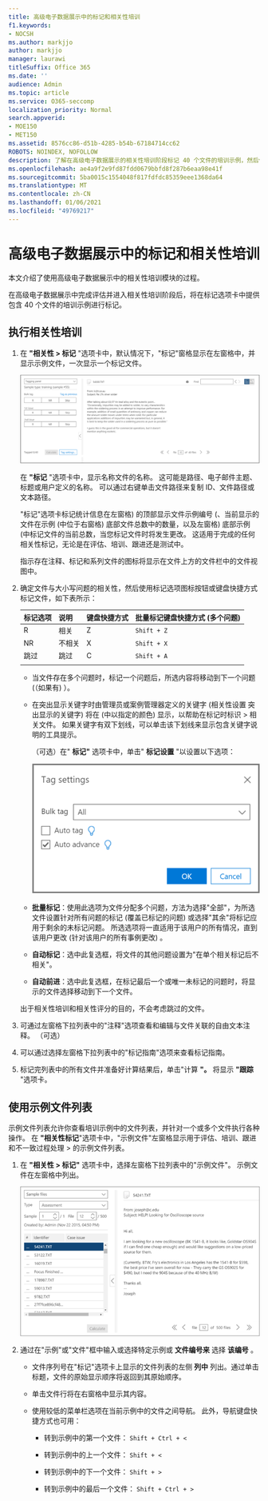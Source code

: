 ```yaml
---
title: 高级电子数据展示中的标记和相关性培训
f1.keywords:
- NOCSH
ms.author: markjjo
author: markjjo
manager: laurawi
titleSuffix: Office 365
ms.date: ''
audience: Admin
ms.topic: article
ms.service: O365-seccomp
localization_priority: Normal
search.appverid:
- MOE150
- MET150
ms.assetid: 8576cc86-d51b-4285-b54b-67184714cc62
ROBOTS: NOINDEX, NOFOLLOW
description: 了解在高级电子数据展示的相关性培训阶段标记 40 个文件的培训示例，然后使用这些步骤。
ms.openlocfilehash: ae4a9f2e9fd87fdd0679bbfd8f287b6eaa98e41f
ms.sourcegitcommit: 5ba0015c1554048f817fdfdc85359eee1368da64
ms.translationtype: MT
ms.contentlocale: zh-CN
ms.lasthandoff: 01/06/2021
ms.locfileid: "49769217"
---
```

# <a name="tagging-and-relevance-training-in-advanced-ediscovery"></a>高级电子数据展示中的标记和相关性培训
  
本文介绍了使用高级电子数据展示中的相关性培训模块的过程。
  
在高级电子数据展示中完成评估并进入相关性培训阶段后，将在标记选项卡中提供包含 40 个文件的培训示例进行标记。
  
## <a name="performing-relevance-training"></a>执行相关性培训

1. 在 **"相关性 \> 标记** "选项卡中，默认情况下，"标记"窗格显示在左窗格中，并显示示例文件，一次显示一个标记文件。

    ![相关性标签面板](../media/0cf19ab4-b427-4a7f-8749-0f4ed9afaf58.png)
  
    在 **"标记** "选项卡中，显示名称文件的名称。 这可能是路径、电子邮件主题、标题或用户定义的名称。 可以通过右键单击文件路径来复制 ID、文件路径或文本路径。

    "标记"选项卡标记统计信息在左窗格) 的顶部显示文件示例编号 (、当前显示的文件在示例 (中位于右窗格) 底部文件总数中的数量，以及左窗格) 底部示例 (中标记文件的当前总数，当您标记文件时将发生更改。 这适用于完成的任何相关性标记，无论是在评估、培训、跟进还是测试中。

    指示存在注释、标记和系列文件的图标将显示在文件上方的文件栏中的文件视图中。

2. 确定文件与大小写问题的相关性，然后使用标记选项图标按钮或键盘快捷方式标记文件，如下表所示：

   |**标记选项**|**说明**|**键盘快捷方式**|**批量标记键盘快捷方式 (多个问题)**|
   |-----|-----|-----|-----|
   |R  <br/> |相关  <br/> |Z  <br/> |`Shift + Z`  <br/> |
   |NR  <br/> |不相关  <br/> |X  <br/> |`Shift + X`  <br/> |
   |跳过  <br/> |跳过  <br/> |C  <br/> |`Shift + A`  <br/> |
   |||||

   - 当文件存在多个问题时，标记一个问题后，所选内容将移动到下一个问题 (（如果有) ）。  

   - 在突出显示关键字时由管理员或案例管理器定义的关键字 (相关性设置 突出显示的关键字) 将在 (中以指定的颜色) 显示，以帮助在标记时标识 \> 相关文件。 如果关键字有双下划线，可以单击该下划线来显示包含关键字说明的工具提示。

     （可选）在" **标记"** 选项卡中，单击" **标记设置** "以设置以下选项：

      ![相关性标签设置](../media/533e89fa-7eb4-409e-ab07-f5aab9296dd8.png)
  
   - **批量标记**：使用此选项为文件分配多个问题，方法为选择"全部"，为所选文件设置针对所有问题的标记 (覆盖已标记的问题) 或选择"其余"将标记应用于剩余的未标记问题。 所选选项将一直适用于该用户的所有情况，直到该用户更改 (针对该用户的所有事例更改) 。

   - **自动标记**：选中此复选框，将文件的其他问题设置为"在单个相关标记后不相关"。

   - **自动前进**：选中此复选框，在标记最后一个或唯一未标记的问题时，将显示的文件选择移动到下一个文件。

    出于相关性培训和相关性评分的目的，不会考虑跳过的文件。

3. 可通过左窗格下拉列表中的"注释"选项查看和编辑与文件关联的自由文本注释。  （可选）

4. 可以通过选择左窗格下拉列表中的"标记指南"选项来查看标记指南。

5. 标记完列表中的所有文件并准备好计算结果后，单击"计算 **"。** 将显示 **"跟踪** "选项卡。  

## <a name="working-with-the-sample-files-list"></a>使用示例文件列表

示例文件列表允许你查看培训示例中的文件列表，并针对一个或多个文件执行各种操作。 在 **"相关性标记**"选项卡中，"示例文件"左窗格显示用于评估、培训、跟进和不一致过程处理 \> 的示例文件列表。 
  
1. 在 **"相关性 \> 标记"** 选项卡中，选择左窗格下拉列表中的"示例文件"。 示例文件在左窗格中列出。

    ![相关性标记示例文件列表](../media/fd058bdd-645a-4af1-a1eb-bff08581cb18.png)
  
2. 通过在"示例"或"文件"框中输入或选择特定示例或 **文件编号来** 选择 **该编号** 。

   - 文件序列号在"标记"选项卡上显示的文件列表的左侧 **列中** 列出。通过单击标题，文件的原始显示顺序将返回到其原始顺序。

   - 单击文件行将在右窗格中显示其内容。

   - 使用较低的菜单栏选项在当前示例中的文件之间导航。 此外，导航键盘快捷方式也可用：
  
     - 转到示例中的第一个文件： `Shift + Ctrl + <`

     - 转到示例中的上一个文件： `Shift + <`

     - 转到示例中的下一个文件： `Shift + >`

     - 转到示例中的最后一个文件： `Shift + Ctrl + >`
